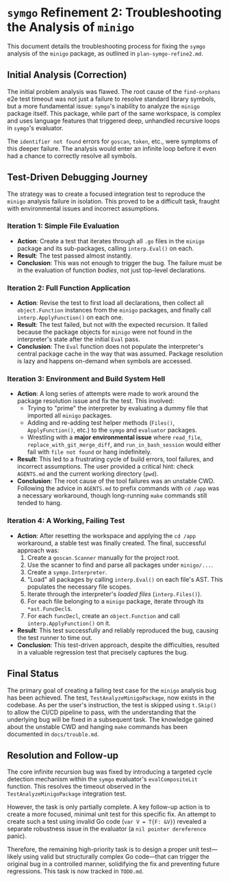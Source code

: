 # `symgo` Refinement 2: Troubleshooting the Analysis of `minigo`

This document details the troubleshooting process for fixing the `symgo` analysis of the `minigo` package, as outlined in `plan-symgo-refine2.md`.

## Initial Analysis (Correction)

The initial problem analysis was flawed. The root cause of the `find-orphans` e2e test timeout was not just a failure to resolve standard library symbols, but a more fundamental issue: `symgo`'s inability to analyze the `minigo` package itself. This package, while part of the same workspace, is complex and uses language features that triggered deep, unhandled recursive loops in `symgo`'s evaluator.

The `identifier not found` errors for `goscan`, `token`, etc., were symptoms of this deeper failure. The analysis would enter an infinite loop before it even had a chance to correctly resolve all symbols.

## Test-Driven Debugging Journey

The strategy was to create a focused integration test to reproduce the `minigo` analysis failure in isolation. This proved to be a difficult task, fraught with environmental issues and incorrect assumptions.

### Iteration 1: Simple File Evaluation

*   **Action**: Create a test that iterates through all `.go` files in the `minigo` package and its sub-packages, calling `interp.Eval()` on each.
*   **Result**: The test passed almost instantly.
*   **Conclusion**: This was not enough to trigger the bug. The failure must be in the evaluation of function *bodies*, not just top-level declarations.

### Iteration 2: Full Function Application

*   **Action**: Revise the test to first load all declarations, then collect all `object.Function` instances from the `minigo` packages, and finally call `interp.ApplyFunction()` on each one.
*   **Result**: The test failed, but not with the expected recursion. It failed because the package objects for `minigo` were not found in the interpreter's state after the initial `Eval` pass.
*   **Conclusion**: The `Eval` function does not populate the interpreter's central package cache in the way that was assumed. Package resolution is lazy and happens on-demand when symbols are accessed.

### Iteration 3: Environment and Build System Hell

*   **Action**: A long series of attempts were made to work around the package resolution issue and fix the test. This involved:
    *   Trying to "prime" the interpreter by evaluating a dummy file that imported all `minigo` packages.
    *   Adding and re-adding test helper methods (`Files()`, `ApplyFunction()`, etc.) to the `symgo` and `evaluator` packages.
    *   Wrestling with a **major environmental issue** where `read_file`, `replace_with_git_merge_diff`, and `run_in_bash_session` would either fail with `file not found` or hang indefinitely.
*   **Result**: This led to a frustrating cycle of build errors, tool failures, and incorrect assumptions. The user provided a critical hint: check `AGENTS.md` and the current working directory (`pwd`).
*   **Conclusion**: The root cause of the tool failures was an unstable CWD. Following the advice in `AGENTS.md` to prefix commands with `cd /app` was a necessary workaround, though long-running `make` commands still tended to hang.

### Iteration 4: A Working, Failing Test

*   **Action**: After resetting the workspace and applying the `cd /app` workaround, a stable test was finally created. The final, successful approach was:
    1.  Create a `goscan.Scanner` manually for the project root.
    2.  Use the scanner to find and parse all packages under `minigo/...`.
    3.  Create a `symgo.Interpreter`.
    4.  "Load" all packages by calling `interp.Eval()` on each file's AST. This populates the necessary file scopes.
    5.  Iterate through the interpreter's *loaded files* (`interp.Files()`).
    6.  For each file belonging to a `minigo` package, iterate through its `*ast.FuncDecl`s.
    7.  For each `funcDecl`, create an `object.Function` and call `interp.ApplyFunction()` on it.
*   **Result**: This test successfully and reliably reproduced the bug, causing the test runner to time out.
*   **Conclusion**: This test-driven approach, despite the difficulties, resulted in a valuable regression test that precisely captures the bug.

## Final Status

The primary goal of creating a failing test case for the `minigo` analysis bug has been achieved. The test, `TestAnalyzeMinigoPackage`, now exists in the codebase. As per the user's instruction, the test is skipped using `t.Skip()` to allow the CI/CD pipeline to pass, with the understanding that the underlying bug will be fixed in a subsequent task. The knowledge gained about the unstable CWD and hanging `make` commands has been documented in `docs/trouble.md`.

## Resolution and Follow-up

The core infinite recursion bug was fixed by introducing a targeted cycle detection mechanism within the `symgo` evaluator's `evalCompositeLit` function. This resolves the timeout observed in the `TestAnalyzeMinigoPackage` integration test.

However, the task is only partially complete. A key follow-up action is to create a more focused, minimal unit test for this specific fix. An attempt to create such a test using invalid Go code (`var V = T{F: &V}`) revealed a separate robustness issue in the evaluator (a `nil pointer dereference` panic).

Therefore, the remaining high-priority task is to design a proper unit test—likely using valid but structurally complex Go code—that can trigger the original bug in a controlled manner, solidifying the fix and preventing future regressions. This task is now tracked in `TODO.md`.
